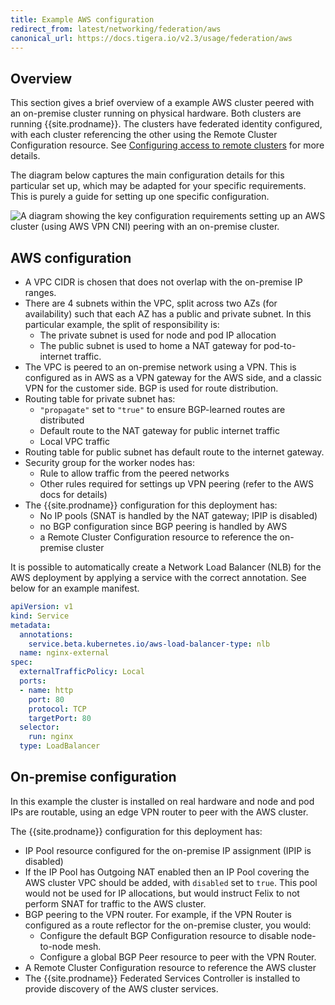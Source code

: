 ```yaml
---
title: Example AWS configuration
redirect_from: latest/networking/federation/aws
canonical_url: https://docs.tigera.io/v2.3/usage/federation/aws
---
```


## Overview

This section gives a brief overview of a example AWS cluster peered with an on-premise cluster running on physical hardware.
Both clusters are running {{site.prodname}}. The clusters have federated identity configured, with each cluster
referencing the other using the Remote Cluster Configuration resource. See [Configuring access to remote clusters](./configure-rcc) for
more details.

The diagram below captures the main configuration details for this particular set up, which may be adapted for your specific
requirements. This is purely a guide for setting up one specific configuration.

![A diagram showing the key configuration requirements setting up an AWS cluster (using AWS VPN CNI) peering
with an on-premise cluster.](/images/federation/aws-rcc.svg)

## AWS configuration
- A VPC CIDR is chosen that does not overlap with the on-premise IP ranges.
- There are 4 subnets within the VPC, split across two AZs (for availability) such that each AZ has a public and private subnet. In this
  particular example, the split of responsibility is:
  - The private subnet is used for node and pod IP allocation
  - The public subnet is used to home a NAT gateway for pod-to-internet traffic.
- The VPC is peered to an on-premise network using a VPN. This is configured as in AWS as a VPN gateway for the AWS side, and a
  classic VPN for the customer side. BGP is used for route distribution.
- Routing table for private subnet has:
  - ``"propagate"`` set to ``"true"`` to ensure BGP-learned routes are distributed
  - Default route to the NAT gateway for public internet traffic
  - Local VPC traffic
- Routing table for public subnet has default route to the internet gateway.
- Security group for the worker nodes has:
  - Rule to allow traffic from the peered networks
  - Other rules required for settings up VPN peering (refer to the AWS docs for details)
- The {{site.prodname}} configuration for this deployment has:
  - No IP pools (SNAT is handled by the NAT gateway; IPIP is disabled)
  - no BGP configuration since BGP peering is handled by AWS
  - a Remote Cluster Configuration resource to reference the on-premise cluster

It is possible to automatically create a Network Load Balancer (NLB) for the AWS deployment by applying a service with the
correct annotation. See below for an example manifest.

```yaml
apiVersion: v1
kind: Service
metadata:
  annotations:
    service.beta.kubernetes.io/aws-load-balancer-type: nlb
  name: nginx-external
spec:
  externalTrafficPolicy: Local
  ports:
  - name: http
    port: 80
    protocol: TCP
    targetPort: 80
  selector:
    run: nginx
  type: LoadBalancer
```

## On-premise configuration
In this example the cluster is installed on real hardware and node and pod IPs are routable,
using an edge VPN router to peer with the AWS cluster.

The {{site.prodname}} configuration for this deployment has:
- IP Pool resource configured for the on-premise IP assignment (IPIP is disabled)
- If the IP Pool has Outgoing NAT enabled then an IP Pool covering the AWS cluster VPC should be added, with `disabled`
  set to `true`. This pool would not be used for IP allocations, but would instruct Felix to not perform SNAT for traffic
  to the AWS cluster.
- BGP peering to the VPN router. For example, if the VPN Router is configured as a route reflector for the on-premise cluster, you would:
  - Configure the default BGP Configuration resource to disable node-to-node mesh.
  - Configure a global BGP Peer resource to peer with the VPN Router.
- A Remote Cluster Configuration resource to reference the AWS cluster
- The {{site.prodname}} Federated Services Controller is installed to provide discovery of the AWS cluster
  services.
